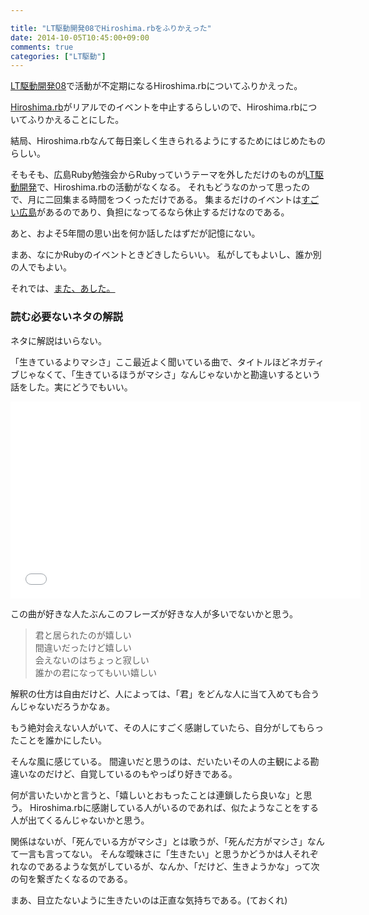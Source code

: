 ```yaml
---

title: "LT駆動開発08でHiroshima.rbをふりかえった"
date: 2014-10-05T10:45:00+09:00
comments: true
categories: ["LT駆動"]
---
```


[LT駆動開発08](https://github.com/LTDD/Sessions/wiki/LT%E9%A7%86%E5%8B%95%E9%96%8B%E7%99%BA08)で活動が不定期になるHiroshima.rbについてふりかえった。

<script async class="speakerdeck-embed" data-id="21da6e502e5c0132ee3d367ad875ef0d" data-ratio="1.33333333333333" src="//speakerdeck.com/assets/embed.js"></script>

[Hiroshima.rb](http://hiroshimarb.github.io/)がリアルでのイベントを中止するらしいので、Hiroshima.rbについてふりかえることにした。

結局、Hiroshima.rbなんて毎日楽しく生きられるようにするためにはじめたものらしい。

そもそも、広島Ruby勉強会からRubyっていうテーマを外しただけのものが[LT駆動開発](https://github.com/LTDD/Sessions/wiki)で、Hiroshima.rbの活動がなくなる。
それもどうなのかって思ったので、月に二回集まる時間をつくっただけである。
集まるだけのイベントは[すごい広島](http://great-h.github.io/)があるのであり、負担になってるなら休止するだけなのである。

あと、およそ5年間の思い出を何か話したはずだが記憶にない。

まあ、なにかRubyのイベントときどきしたらいい。
私がしてもよいし、誰か別の人でもよい。

それでは、[また、あした。](https://note.mu/eiel/n/naeb4c3c02c5f)

### 読む必要ないネタの解説

ネタに解説はいらない。

「生きているよりマシさ」ここ最近よく聞いている曲で、タイトルほどネガティブじゃなくて、「生きているほうがマシさ」なんじゃないかと勘違いするという話をした。実にどうでもいい。

<iframe width="560" height="315" src="//www.youtube.com/embed/FyD0jRsAqNk?rel=0" frameborder="0" allowfullscreen></iframe>

この曲が好きな人たぶんこのフレーズが好きな人が多いでないかと思う。

> 君と居られたのが嬉しい<br>
> 間違いだったけど嬉しい<br>
> 会えないのはちょっと寂しい<br>
> 誰かの君になってもいい嬉しい

解釈の仕方は自由だけど、人によっては、「君」をどんな人に当て入めても合うんじゃないだろうかなぁ。

もう絶対会えない人がいて、その人にすごく感謝していたら、自分がしてもらったことを誰かにしたい。

そんな風に感じている。
間違いだと思うのは、だいたいその人の主観による勘違いなのだけど、自覚しているのもやっぱり好きである。

何が言いたいかと言うと、「嬉しいとおもったことは連鎖したら良いな」と思う。
Hiroshima.rbに感謝している人がいるのであれば、似たようなことをする人が出てくるんじゃないかと思う。

関係はないが、「死んでいる方がマシさ」とは歌うが、「死んだ方がマシさ」なんて一言も言ってない。
そんな曖昧さに「生きたい」と思うかどうかは人それぞれなのであるような気がしているが、なんか、「だけど、生きようかな」って次の句を繋ぎたくなるのである。

まあ、目立たないように生きたいのは正直な気持ちである。(ておくれ)
